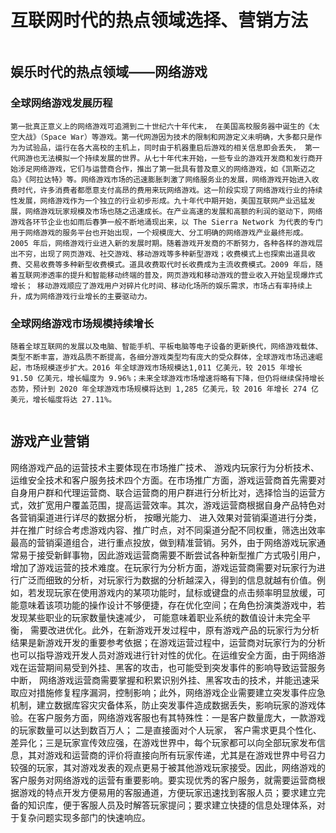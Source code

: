 # 互联网时代的热点领域选择、营销方法

![]()

## 娱乐时代的热点领域——网络游戏

### 全球网络游戏发展历程
    第一批真正意义上的网络游戏可追溯到二十世纪六十年代末， 在美国高校服务器中诞生的《太空大战》（Space War）等游戏。第一代网游因为技术的限制和网游定义未明确，大多都只是作为为试验品，运行在各大高校的主机上，同时由于机器重启后游戏的相关信息即会丢失， 第一代网游也无法模拟一个持续发展的世界。从七十年代末开始，一些专业的游戏开发商和发行商开始涉足网络游戏，它们与运营商合作，推出了第一批具有普及意义的网络游戏，如《凯斯迈之岛》《阿拉达特》等。网络游戏市场的迅速膨胀刺激了网络服务业的发展，网络游戏开始进入收费时代，许多消费者都愿意支付高昂的费用来玩网络游戏。这一阶段实现了网络游戏行业的持续性发展，网络游戏作为一个独立的行业初步形成。九十年代中期开始，美国互联网产业迅猛发展，网络游戏玩家规模及市场也随之迅速成长。在产业高速的发展和高额的利润的驱动下，网络游戏各环节企业也如雨后春笋一般不断地涌现出来，以 The Sierra Network 为代表的专门用于网络游戏的服务平台也开始出现，一个规模庞大、分工明确的网络游戏产业最终形成。2005 年后，网络游戏行业进入新的发展时期。随着游戏开发商的不断努力，各种各样的游戏层出不穷，出现了网页游戏、社交游戏、移动游戏等多种新型游戏；收费模式上也探索出道具收费、交易收费等多种新型收费模式。道具收费取代时长收费成为主流收费模式。2009 年后，随着互联网渗透率的提升和智能移动终端的普及，网页游戏和移动游戏的营业收入开始呈现爆炸式增长； 移动游戏顺应了游戏用户对碎片化时间、移动化场所的娱乐需求，市场占有率持续上升，成为网络游戏行业增长的主要驱动力。

### 全球网络游戏市场规模持续增长
    随着全球互联网的发展以及电脑、智能手机、平板电脑等电子设备的更新换代，网络游戏载体、类型不断丰富，游戏品质不断提高，各细分游戏类型均有庞大的受众群体，全球游戏市场迅速崛起，市场规模逐步扩大。2016 年全球游戏市场规模达1,011 亿美元，较 2015 年增长 91.50 亿美元，增长幅度为 9.96%；未来全球游戏市场增速将略有下降，但仍将继续保持增长态势，预计到 2020 年全球游戏市场规模将达到 1,285 亿美元，较 2016 年增长 274 亿美元，增长幅度将达 27.11%。
![]()

## 游戏产业营销
网络游戏产品的运营技术主要体现在市场推广技术、 游戏内玩家行为分析技术、运维安全技术和客户服务技术四个方面。在市场推广方面，游戏运营商首先需要对自身用户群和代理运营商、联合运营商的用户群进行分析比对，选择恰当的运营方式，效扩宽用户覆盖范围，提高运营效率。其次，游戏运营商根据自身产品特色对各营销渠道进行详尽的数据分析， 按曝光能力、 进入效果对营销渠道进行分类， 并在推广时综合考虑游戏内容、推广时点，对不同渠道分配不同权重，筛选出效率最高的营销渠道组合，进行重点投放，做到精准营销。另外，由于网络游戏玩家通常易于接受新鲜事物，因此游戏运营商需要不断尝试各种新型推广方式吸引用户， 增加了游戏运营的技术难度。在玩家行为分析方面，游戏运营商需要对玩家行为进行广泛而细致的分析，对玩家行为数据的分析越深入，得到的信息就越有价值。例如，若发现玩家在使用游戏内的某项功能时，鼠标或键盘的点击频率明显放缓，可能意味着该项功能的操作设计不够便捷，存在优化空间；在角色扮演类游戏中，若发现某些职业的玩家数量快速减少， 可能意味着职业系统的数值设计未完全平衡， 需要改进优化。此外，在新游戏开发过程中，原有游戏产品的玩家行为分析结果是新游戏开发的重要参考依据；在游戏运营过程中，运营商对玩家行为的分析也可以指导游戏开发人员对游戏进行针对性的优化。在运维安全方面，由于网络游戏在运营期间易受到外挂、黑客的攻击，也可能受到突发事件的影响导致运营服务中断， 网络游戏运营商需要掌握和积累识别外挂、黑客攻击的技术，并能迅速采取应对措施修复程序漏洞，控制影响；此外，网络游戏企业需要建立突发事件应急机制，建立数据库容灾灾备体系，防止突发事件造成数据丢失，影响玩家的游戏体验。在客户服务方面，网络游戏客服也有其特殊性：一是客户数量庞大，一款游戏的玩家数量可以达到数百万人； 二是直接面对个人玩家， 客户需求更具个性化、差异化；三是玩家宣传效应强，在游戏世界中，每个玩家都可以向全部玩家发布信息，其对游戏和运营商的评价将直接向所有玩家传递，尤其是在游戏世界中号召力较强的玩家，其对游戏发表的观点更易于被其他游戏玩家接受。因此，网络游戏的客户服务对网络游戏的运营有重要影响。要实现优秀的客户服务，就需要运营商根据游戏的特点开发方便易用的客服通道，方便玩家迅速找到客服人员；要求建立完备的知识库，便于客服人员及时解答玩家提问；要求建立快捷的信息处理体系，对于复杂问题实现多部门的快速响应。